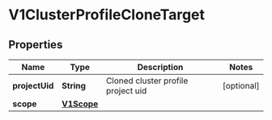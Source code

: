 # V1ClusterProfileCloneTarget

## Properties
Name | Type | Description | Notes
------------ | ------------- | ------------- | -------------
**projectUid** | **String** | Cloned cluster profile project uid |  [optional]
**scope** | [**V1Scope**](V1Scope.md) |  | 
